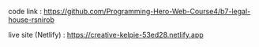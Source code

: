 code link : https://github.com/Programming-Hero-Web-Course4/b7-legal-house-rsnirob

live site (Netlify) : https://creative-kelpie-53ed28.netlify.app
